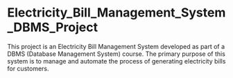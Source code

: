 # Electricity_Bill_Management_System_DBMS_Project
This project is an Electricity Bill Management System developed as part of a DBMS (Database Management System) course. The primary purpose of this system is to manage and automate the process of generating electricity bills for customers. 
